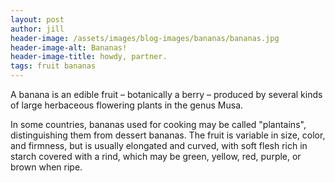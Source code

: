 ```yaml
---
layout: post
author: jill
header-image: /assets/images/blog-images/bananas/bananas.jpg
header-image-alt: Bananas!
header-image-title: howdy, partner.
tags: fruit bananas
---
```

A banana is an edible fruit – botanically a berry – produced by several kinds
of large herbaceous flowering plants in the genus Musa.

In some countries, bananas used for cooking may be called "plantains",
distinguishing them from dessert bananas. The fruit is variable in size, color,
and firmness, but is usually elongated and curved, with soft flesh rich in
starch covered with a rind, which may be green, yellow, red, purple, or brown
when ripe.
